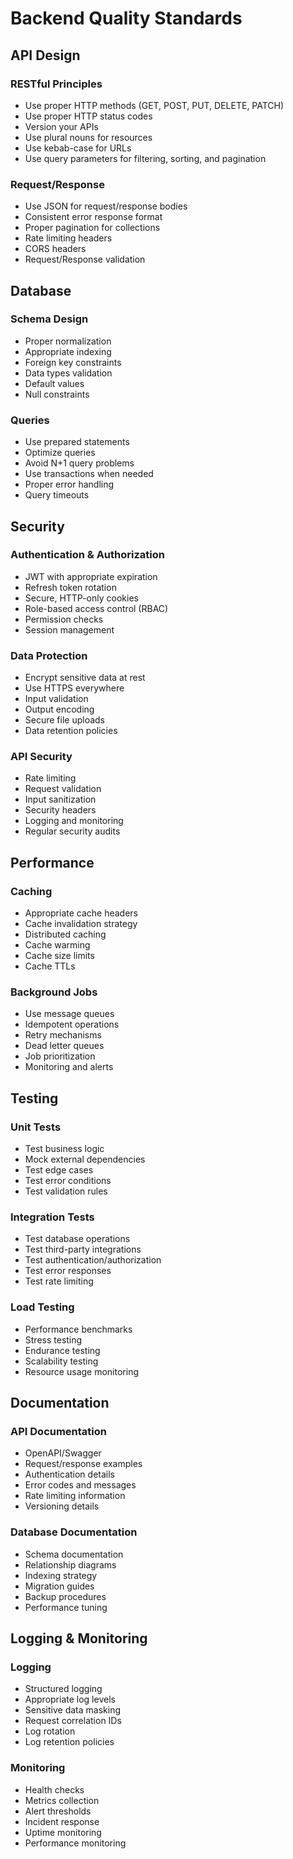 # Backend Quality Standards

## API Design

### RESTful Principles

- Use proper HTTP methods (GET, POST, PUT, DELETE, PATCH)
- Use proper HTTP status codes
- Version your APIs
- Use plural nouns for resources
- Use kebab-case for URLs
- Use query parameters for filtering, sorting, and pagination

### Request/Response

- Use JSON for request/response bodies
- Consistent error response format
- Proper pagination for collections
- Rate limiting headers
- CORS headers
- Request/Response validation

## Database

### Schema Design

- Proper normalization
- Appropriate indexing
- Foreign key constraints
- Data types validation
- Default values
- Null constraints

### Queries

- Use prepared statements
- Optimize queries
- Avoid N+1 query problems
- Use transactions when needed
- Proper error handling
- Query timeouts

## Security

### Authentication & Authorization

- JWT with appropriate expiration
- Refresh token rotation
- Secure, HTTP-only cookies
- Role-based access control (RBAC)
- Permission checks
- Session management

### Data Protection

- Encrypt sensitive data at rest
- Use HTTPS everywhere
- Input validation
- Output encoding
- Secure file uploads
- Data retention policies

### API Security

- Rate limiting
- Request validation
- Input sanitization
- Security headers
- Logging and monitoring
- Regular security audits

## Performance

### Caching

- Appropriate cache headers
- Cache invalidation strategy
- Distributed caching
- Cache warming
- Cache size limits
- Cache TTLs

### Background Jobs

- Use message queues
- Idempotent operations
- Retry mechanisms
- Dead letter queues
- Job prioritization
- Monitoring and alerts

## Testing

### Unit Tests

- Test business logic
- Mock external dependencies
- Test edge cases
- Test error conditions
- Test validation rules

### Integration Tests

- Test database operations
- Test third-party integrations
- Test authentication/authorization
- Test error responses
- Test rate limiting

### Load Testing

- Performance benchmarks
- Stress testing
- Endurance testing
- Scalability testing
- Resource usage monitoring

## Documentation

### API Documentation

- OpenAPI/Swagger
- Request/response examples
- Authentication details
- Error codes and messages
- Rate limiting information
- Versioning details

### Database Documentation

- Schema documentation
- Relationship diagrams
- Indexing strategy
- Migration guides
- Backup procedures
- Performance tuning

## Logging & Monitoring

### Logging

- Structured logging
- Appropriate log levels
- Sensitive data masking
- Request correlation IDs
- Log rotation
- Log retention policies

### Monitoring

- Health checks
- Metrics collection
- Alert thresholds
- Incident response
- Uptime monitoring
- Performance monitoring

